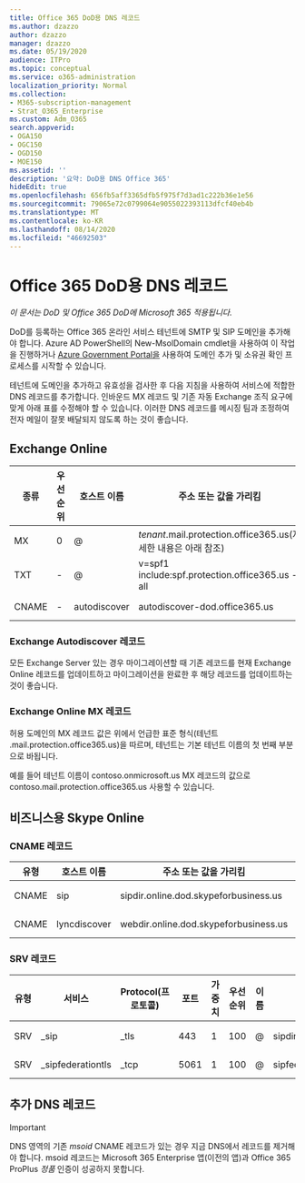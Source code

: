 ```yaml
---
title: Office 365 DoD용 DNS 레코드
ms.author: dzazzo
author: dzazzo
manager: dzazzo
ms.date: 05/19/2020
audience: ITPro
ms.topic: conceptual
ms.service: o365-administration
localization_priority: Normal
ms.collection:
- M365-subscription-management
- Strat_O365_Enterprise
ms.custom: Adm_O365
search.appverid:
- OGA150
- OGC150
- OGD150
- MOE150
ms.assetid: ''
description: '요약: DoD용 DNS Office 365'
hideEdit: true
ms.openlocfilehash: 656fb5aff3365dfb5f975f7d3ad1c222b36e1e56
ms.sourcegitcommit: 79065e72c0799064e9055022393113dfcf40eb4b
ms.translationtype: MT
ms.contentlocale: ko-KR
ms.lasthandoff: 08/14/2020
ms.locfileid: "46692503"
---
```

# <a name="dns-records-for-office-365-dod"></a>Office 365 DoD용 DNS 레코드

*이 문서는 DoD 및 Office 365 DoD에 Microsoft 365 적용됩니다.*

DoD를 등록하는 Office 365 온라인 서비스 테넌트에 SMTP 및 SIP 도메인을 추가해야 합니다.  Azure AD PowerShell의 New-MsolDomain cmdlet을 사용하여 이 작업을 진행하거나 [Azure Government Portal을](https://portal.azure.us) 사용하여 도메인 추가 및 소유권 확인 프로세스를 시작할 수 있습니다.

테넌트에 도메인을 추가하고 유효성을 검사한 후 다음 지침을 사용하여 서비스에 적합한 DNS 레코드를 추가합니다.  인바운드 MX 레코드 및 기존 자동 Exchange 조직 요구에 맞게 아래 표를 수정해야 할 수 있습니다.  이러한 DNS 레코드를 메시징 팀과 조정하여 전자 메일이 잘못 배달되지 않도록 하는 것이 좋습니다.

## <a name="exchange-online"></a>Exchange Online

| 종류 | 우선 순위 | 호스트 이름 | 주소 또는 값을 가리킴 | TTL |
| --- | --- | --- | --- | --- |
| MX | 0 | @ | *tenant*.mail.protection.office365.us(자세한 내용은 아래 참조) | 1 Hour |
| TXT | - | @ | v=spf1 include:spf.protection.office365.us -all | 1시간 |
| CNAME | - | autodiscover | autodiscover-dod.office365.us | 1 Hour |

### <a name="exchange-autodiscover-record"></a>Exchange Autodiscover 레코드

모든 Exchange Server 있는 경우 마이그레이션할 때 기존 레코드를 현재 Exchange Online 레코드를 업데이트하고 마이그레이션을 완료한 후 해당 레코드를 업데이트하는 것이 좋습니다.

### <a name="exchange-online-mx-record"></a>Exchange Online MX 레코드

허용 도메인의 MX 레코드 값은 위에서 언급한 표준 형식(테넌트 .mail.protection.office365.us)을  따르며, 테넌트는 기본 테넌트 이름의 첫 번째 부분으로 바됩니다. 

예를 들어 테넌트 이름이 contoso.onmicrosoft.us MX 레코드의  값으로 contoso.mail.protection.office365.us 사용할 수 있습니다.

## <a name="skype-for-business-online"></a>비즈니스용 Skype Online

### <a name="cname-records"></a>CNAME 레코드

| 유형 | 호스트 이름 | 주소 또는 값을 가리킴 | TTL |
| --- | --- | --- | --- |
| CNAME | sip | sipdir.online.dod.skypeforbusiness.us | 1시간 |
| CNAME | lyncdiscover | webdir.online.dod.skypeforbusiness.us | 1 Hour | 

### <a name="srv-records"></a>SRV 레코드

| 유형 | 서비스 | Protocol(프로토콜) | 포트 | 가중치 | 우선 순위 | 이름 | 대상 | TTL |
| --- | --- | --- | --- | --- | --- | --- | --- | --- |
| SRV | \_sip | \_tls | 443 | 1 | 100 | @ | sipdir.online.dod.skypeforbusiness.us | 1시간 |
| SRV | \_sipfederationtls | \_tcp | 5061 | 1 | 100 | @ | sipfed.online.dod.skypeforbusiness.us | 1 Hour |

## <a name="additional-dns-records"></a>추가 DNS 레코드

> [!IMPORTANT]
> DNS 영역의 기존 *msoid* CNAME 레코드가 있는  경우 지금 DNS에서 레코드를 제거해야 합니다.  msoid 레코드는 Microsoft 365 Enterprise 앱(이전의 앱)과 Office 365 ProPlus *정품* 인증이 성공하지 못합니다.
